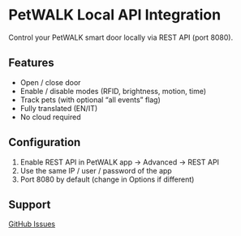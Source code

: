 # PetWALK Local API Integration

Control your PetWALK smart door locally via REST API (port 8080).

## Features
- Open / close door
- Enable / disable modes (RFID, brightness, motion, time)
- Track pets (with optional “all events” flag)
- Fully translated (EN/IT)
- No cloud required

## Configuration
1. Enable REST API in PetWALK app → Advanced → REST API
2. Use the same IP / user / password of the app
3. Port 8080 by default (change in Options if different)

## Support
[GitHub Issues](https://github.com/Dav41K9/hapetwalk/issues)